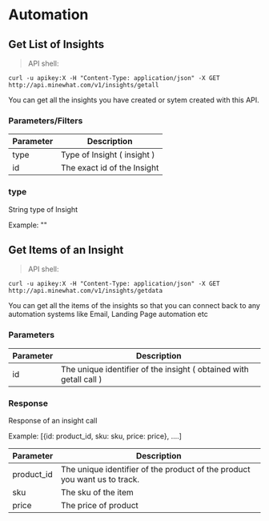 # Automation


## Get List of Insights

> API shell:

```shell
curl -u apikey:X -H "Content-Type: application/json" -X GET http://api.minewhat.com/v1/insights/getall
```

You can get all the insights you have created or sytem created with this API.

### Parameters/Filters

Parameter | Description
--------- | -------------
type  | Type of Insight ( insight )
id | The exact id of the Insight

### type

String type of Insight

Example: ""

## Get Items of an Insight

> API shell:

```shell
curl -u apikey:X -H "Content-Type: application/json" -X GET http://api.minewhat.com/v1/insights/getdata
```

You can get all the items of the insights so that you can connect back to any automation systems like Email, Landing Page automation etc

### Parameters

Parameter | Description
--------- | -------------
id | The unique identifier of the insight ( obtained with getall call )

### Response

Response of an insight call 

Example: [{id: product_id, sku: sku, price: price}, ....]

Parameter | Description
--------- | -------------
product_id | The unique identifier of the product of the product you want us to track.
sku | The sku of the item
price | The price of product



